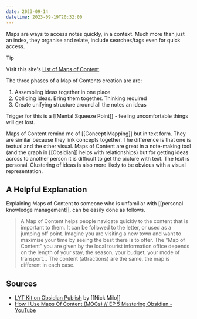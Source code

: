 ```yaml
---
date: 2023-09-14
datetime: 2023-09-19T20:32:00
---
```

Maps are ways to access notes quickly, in a context. Much more than just an index, they organise and relate, include searches/tags even for quick access.

> [!TIP]
> Visit this site's [List of Maps of Content](/tags/moc).

The three phases of a Map of Contents creation are are:
1. Assembling ideas together in one place
2. Colliding ideas. Bring them together. Thinking required
3. Create unifying structure around all the notes an ideas

Trigger for this is a [[Mental Squeeze Point]] - feeling uncomfortable things will get lost.

Maps of Content remind me of [[Concept Mapping]] but in text form. They are similar because they link concepts together. The difference is that one is textual and the other visual. Maps of Content are great in a note-making tool (and the graph in [[Obsidian]] helps with relationships) but for getting ideas across to another person it is difficult to get the picture with text. The text is personal. Clustering of ideas is also more likely to be obvious with a visual representation.

## A Helpful Explanation
Explaining Maps of Content to someone who is unfamiliar with [[personal knowledge management]], can be easily done as follows.

> A Map of Content helps people navigate quickly to the content that is important to them. It can be followed to the letter, or used as a jumping off point.
> Imagine you are visiting a new town and want to maximise your time by seeing the best there is to offer. The "Map of Content" you are given by the local tourist information office depends on the length of your stay, the season, your budget, your mode of transport... The content (attractions) are the same, the map is different in each case.

## Sources
- [LYT Kit on Obsidian Publish](https://publish.obsidian.md/lyt-kit/_START%20HERE) by [[Nick Milo]]
- [How I Use Maps Of Content (MOCs) // EP 5 Mastering Obsidian - YouTube](https://www.youtube.com/watch?v=AwRSTH72MYw)
